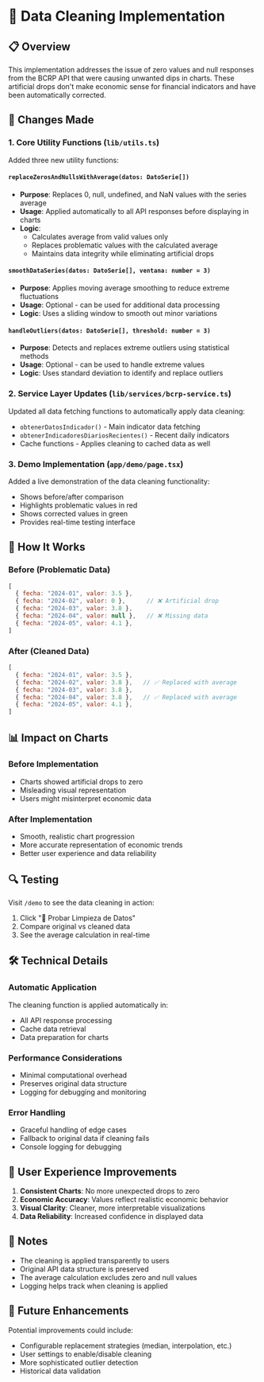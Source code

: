 # 🔧 Data Cleaning Implementation

## 📋 Overview

This implementation addresses the issue of zero values and null responses from the BCRP API that were causing unwanted dips in charts. These artificial drops don't make economic sense for financial indicators and have been automatically corrected.

## 🚀 Changes Made

### 1. Core Utility Functions (`lib/utils.ts`)

Added three new utility functions:

#### `replaceZerosAndNullsWithAverage(datos: DatoSerie[])`
- **Purpose**: Replaces 0, null, undefined, and NaN values with the series average
- **Usage**: Applied automatically to all API responses before displaying in charts
- **Logic**: 
  - Calculates average from valid values only
  - Replaces problematic values with the calculated average
  - Maintains data integrity while eliminating artificial drops

#### `smoothDataSeries(datos: DatoSerie[], ventana: number = 3)`
- **Purpose**: Applies moving average smoothing to reduce extreme fluctuations
- **Usage**: Optional - can be used for additional data processing
- **Logic**: Uses a sliding window to smooth out minor variations

#### `handleOutliers(datos: DatoSerie[], threshold: number = 3)`
- **Purpose**: Detects and replaces extreme outliers using statistical methods
- **Usage**: Optional - can be used to handle extreme values
- **Logic**: Uses standard deviation to identify and replace outliers

### 2. Service Layer Updates (`lib/services/bcrp-service.ts`)

Updated all data fetching functions to automatically apply data cleaning:

- `obtenerDatosIndicador()` - Main indicator data fetching
- `obtenerIndicadoresDiariosRecientes()` - Recent daily indicators
- Cache functions - Applies cleaning to cached data as well

### 3. Demo Implementation (`app/demo/page.tsx`)

Added a live demonstration of the data cleaning functionality:
- Shows before/after comparison
- Highlights problematic values in red
- Shows corrected values in green
- Provides real-time testing interface

## 🎯 How It Works

### Before (Problematic Data)
```javascript
[
  { fecha: "2024-01", valor: 3.5 },
  { fecha: "2024-02", valor: 0 },      // ❌ Artificial drop
  { fecha: "2024-03", valor: 3.8 },
  { fecha: "2024-04", valor: null },   // ❌ Missing data
  { fecha: "2024-05", valor: 4.1 },
]
```

### After (Cleaned Data)
```javascript
[
  { fecha: "2024-01", valor: 3.5 },
  { fecha: "2024-02", valor: 3.8 },   // ✅ Replaced with average
  { fecha: "2024-03", valor: 3.8 },
  { fecha: "2024-04", valor: 3.8 },   // ✅ Replaced with average
  { fecha: "2024-05", valor: 4.1 },
]
```

## 📊 Impact on Charts

### Before Implementation
- Charts showed artificial drops to zero
- Misleading visual representation
- Users might misinterpret economic data

### After Implementation
- Smooth, realistic chart progression
- More accurate representation of economic trends
- Better user experience and data reliability

## 🔍 Testing

Visit `/demo` to see the data cleaning in action:
1. Click "🧪 Probar Limpieza de Datos"
2. Compare original vs cleaned data
3. See the average calculation in real-time

## 🛠️ Technical Details

### Automatic Application
The cleaning function is applied automatically in:
- All API response processing
- Cache data retrieval
- Data preparation for charts

### Performance Considerations
- Minimal computational overhead
- Preserves original data structure
- Logging for debugging and monitoring

### Error Handling
- Graceful handling of edge cases
- Fallback to original data if cleaning fails
- Console logging for debugging

## 🎨 User Experience Improvements

1. **Consistent Charts**: No more unexpected drops to zero
2. **Economic Accuracy**: Values reflect realistic economic behavior
3. **Visual Clarity**: Cleaner, more interpretable visualizations
4. **Data Reliability**: Increased confidence in displayed data

## 📝 Notes

- The cleaning is applied transparently to users
- Original API data structure is preserved
- The average calculation excludes zero and null values
- Logging helps track when cleaning is applied

## 🔮 Future Enhancements

Potential improvements could include:
- Configurable replacement strategies (median, interpolation, etc.)
- User settings to enable/disable cleaning
- More sophisticated outlier detection
- Historical data validation 